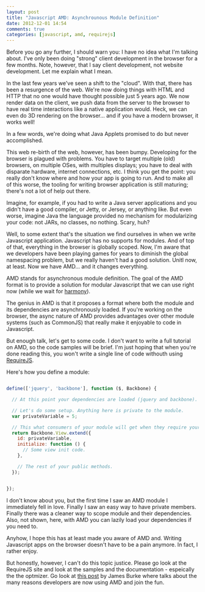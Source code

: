 ```yaml
---
layout: post
title: "Javascript AMD: Asynchrounous Module Definition"
date: 2012-12-01 14:54
comments: true
categories: [javascript, amd, requirejs]
---
```


Before you go any further, I should warn you: I have no idea what I'm talking about. I've only been doing "strong" client development in the browser for a few months. Note, however, that I say client development, not website development. Let me explain what I mean.

In the last few years we've seen a shift to the "cloud". With that, there has been a resurgence of the web. We're now doing things with HTML and HTTP that no one would have thought possible just 5 years ago. We now render data on the client, we push data from the server to the browser to have real time interactions like a native application would. Heck, we can even do 3D rendering on the browser... and if you have a modern browser, it works well!

In a few words, we're doing what Java Applets promised to do but never accomplished.

This web re-birth of the web, however, has been bumpy. Developing for the browser is plagued with problems. You have to target multiple (old) browsers, on multiple OSes, with multiples displays; you have to deal with disparate hardware, internet connections, etc. I think you get the point: you really don't know where and how your app is going to run. And to make all of this worse, the tooling for writing browser application is still maturing; there's not a lot of help out there.

Imagine, for example, if you had to write a Java server applications and you didn't have a good compiler, or Jetty, or Jersey, or anything like. But even worse, imagine Java the language provided no mechanism for modularizing your code: not JARs, no classes, no nothing. Scary, huh?

Well, to some extent that's the situation we find ourselves in when we write Javascript application. Javascript has no supports for modules. And of top of that, everything in the browser is globally scoped. Now, I'm aware that we developers have been playing games for years to diminish the global namespacing problem, but we really haven't had a good solution. Unitl now, at least. Now we have AMD... and it changes everything.

AMD stands for asynchronous module definition. The goal of the AMD format is to provide a solution for modular Javascript that we can use right now (while we wait for [harmony](http://wiki.ecmascript.org/doku.php?id=harmony:modules)).

The genius in AMD is that it proposes a format where both the module and its dependencies are asynchronously loaded. If you're working on the browser, the async nature of AMD provides advantages over other module systems (such as CommonJS) that really make it enjoyable to code in Javascript.

But enough talk, let's get to some code. I don't want to write a full tutorial on AMD, so the code samples will be brief. I'm just hoping that when you're done reading this, you won't write a single line of code withouth using [RequireJS](http://requirejs.org).

Here's how you define a module:

```javascript

define(['jquery', 'backbone'], function ($, Backbone) {

  // At this point your dependencies are loaded (jquery and backbone).

  // Let's do some setup. Anything here is private to the module.
  var privateVariable = 5;

  // This what consumers of your module will get when they require your module.
  return Backbone.View.extend({
    id: privateVariable,
    initialize: function () {
      // Some view init code.
    },

    // The rest of your public methods.
  });


});

```

I don't know about you, but the first time I saw an AMD module I immediately fell in love. Finally I saw an easy way to have private members. Finally there was a cleaner way to scope module and their dependencies. Also, not shown, here, with AMD you can lazily load your dependencies if you need to.

Anyhow, I hope this has at least made you aware of AMD and. Writing Javascript apps on the browser doesn't have to be a pain anymore. In fact, I rather enjoy.

But honestly, however, I can't do this topic justice. Please go look at the RequireJS site and look at the samples and the documentation - espeically the the optmizer. Go look at [this post](http://tagneto.blogspot.com/2011/04/on-inventing-js-module-formats-and.html) by James Burke where talks about the many reasons developers are now using AMD and join the fun.